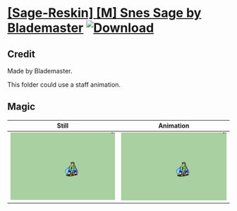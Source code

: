 # [\[Sage-Reskin\] \[M\] Snes Sage by Blademaster](./) [![Download](https://img.shields.io/badge/Download--red?style=social&logo=github)](https://minhaskamal.github.io/DownGit/#/home?url=https://github.com/Klokinator/FE-Repo/tree/main/Battle%20Animations%2FMagi%20-%20Nature-Type%2F%5BSage-Reskin%5D%20%5BM%5D%20Snes%20Sage%20by%20Blademaster%2F6.%20Magic)

## Credit

Made by Blademaster.

This folder could use a staff animation.

## Magic

| Still | Animation |
| :---: | :-------: |
| ![Magic still](./Magic_000.png) | ![Magic animation](./Magic.gif) |
